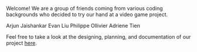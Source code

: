 Welcome! We are a group of friends coming from various coding backgrounds who decided to try our hand at a video game project. 

Arjun Jaishankar 
Evan Liu 
Philippe Ollivier 
Adriene Tien 

Feel free to take a look at the designing, planning, and documentation of our project [here](https://drive.google.com/drive/folders/1tKHSbQNqDPcZLX5cxe2B5zHgQszxlRcN).
